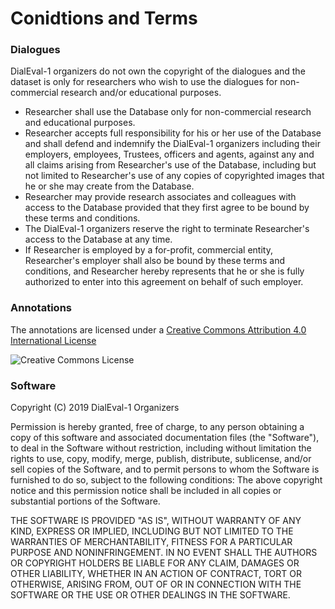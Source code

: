 

# Conidtions and Terms

### Dialogues

DialEval-1 organizers  do not own the copyright of the dialogues and the dataset is only for researchers  who wish to use the dialogues for non-commercial research and/or educational purposes.

- Researcher shall use the Database only for non-commercial research and educational purposes.
- Researcher accepts full responsibility for his or her use of the Database and shall defend and indemnify the DialEval-1 organizers including their employers, employees, Trustees, officers and agents, against any and all claims arising from Researcher's use of the Database, including but not limited to Researcher's use of any copies of copyrighted images that he or she may create from the Database.
- Researcher may provide research associates and colleagues with access to the Database provided that they first agree to be bound by these terms and conditions.
- The DialEval-1 organizers  reserve the right to terminate Researcher's access to the Database at any time.
- If Researcher is employed by a for-profit, commercial entity, Researcher's employer shall also be bound by these terms and conditions, and Researcher hereby represents that he or she is fully authorized to enter into this agreement on behalf of such employer.


### Annotations

The annotations are licensed under a <a rel="license" href="http://creativecommons.org/licenses/by/4.0/">Creative Commons Attribution 4.0 International License</a>

<img alt="Creative Commons License" style="border-width:0" src="https://i.creativecommons.org/l/by/4.0/88x31.png" />

### Software

Copyright (C)  2019  DialEval-1 Organizers

Permission is hereby granted, free of charge, to any person obtaining a copy of this software and associated documentation files (the "Software"), to deal in the Software without restriction, including without limitation the rights to use, copy, modify, merge, publish, distribute, sublicense, and/or sell copies of the Software, and to permit persons to whom the Software is furnished to do so, subject to the following conditions: The above copyright notice and this permission notice shall be included in all copies or substantial portions of the Software.

THE SOFTWARE IS PROVIDED "AS IS", WITHOUT WARRANTY OF ANY KIND, EXPRESS OR IMPLIED, INCLUDING BUT NOT LIMITED TO THE WARRANTIES OF MERCHANTABILITY, FITNESS FOR A PARTICULAR PURPOSE AND NONINFRINGEMENT. IN NO EVENT SHALL THE AUTHORS OR COPYRIGHT HOLDERS BE LIABLE FOR ANY CLAIM, DAMAGES OR OTHER LIABILITY, WHETHER IN AN ACTION OF CONTRACT, TORT OR OTHERWISE, ARISING FROM, OUT OF OR IN CONNECTION WITH THE SOFTWARE OR THE USE OR OTHER DEALINGS IN THE SOFTWARE.

